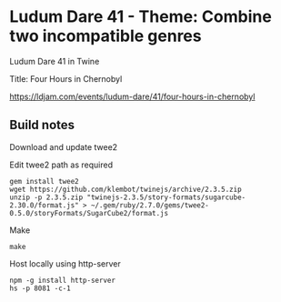 # Ludum Dare 41 - Theme: Combine two incompatible genres
Ludum Dare 41 in Twine

Title: Four Hours in Chernobyl

https://ldjam.com/events/ludum-dare/41/four-hours-in-chernobyl

## Build notes

Download and update twee2

Edit twee2 path as required
```
gem install twee2
wget https://github.com/klembot/twinejs/archive/2.3.5.zip
unzip -p 2.3.5.zip "twinejs-2.3.5/story-formats/sugarcube-2.30.0/format.js" > ~/.gem/ruby/2.7.0/gems/twee2-0.5.0/storyFormats/SugarCube2/format.js
```

Make
```
make
```

Host locally using http-server
```
npm -g install http-server
hs -p 8081 -c-1
```
